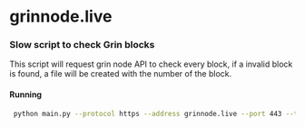 # grinnode.live
### Slow script to check Grin blocks

This script will request grin node API to check every block, if a invalid block is found, a file will be created with the number of the block.

#### Running

```bash
 python main.py --protocol https --address grinnode.live --port 443 --threads 10
 ```
